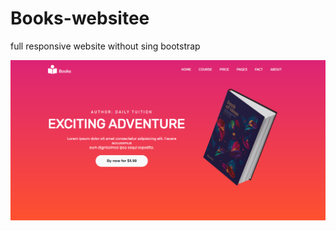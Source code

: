 # Books-websitee
full responsive website without sing  bootstrap
<div align="center">
    <img src="screenshot.png" width="900px"</img> 
</div>

